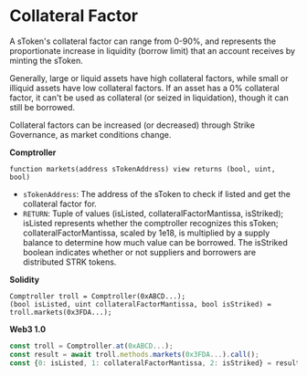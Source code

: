 # Collateral Factor

A sToken's collateral factor can range from 0-90%, and represents the proportionate increase in liquidity \(borrow limit\) that an account receives by minting the sToken.

Generally, large or liquid assets have high collateral factors, while small or illiquid assets have low collateral factors. If an asset has a 0% collateral factor, it can't be used as collateral \(or seized in liquidation\), though it can still be borrowed.

Collateral factors can be increased \(or decreased\) through Strike Governance, as market conditions change.

**Comptroller**

```text
function markets(address sTokenAddress) view returns (bool, uint, bool)
```

* `sTokenAddress`: The address of the sToken to check if listed and get the collateral factor for.
* `RETURN`: Tuple of values \(isListed, collateralFactorMantissa, isStriked\); isListed represents whether the comptroller recognizes this sToken; collateralFactorMantissa, scaled by 1e18, is multiplied by a supply balance to determine how much value can be borrowed. The isStriked boolean indicates whether or not suppliers and borrowers are distributed STRK tokens.

**Solidity**

```text
Comptroller troll = Comptroller(0xABCD...);
(bool isListed, uint collateralFactorMantissa, bool isStriked) = troll.markets(0x3FDA...);
```

**Web3 1.0**

```javascript
const troll = Comptroller.at(0xABCD...);
const result = await troll.methods.markets(0x3FDA...).call();
const {0: isListed, 1: collateralFactorMantissa, 2: isStriked} = result;
```

